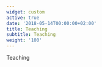 ```yaml
---
widget: custom
active: true
date: '2018-05-14T00:00:00+02:00'
title: Teaching
subtitle: Teaching
weight: '100'
---
```

Teaching
